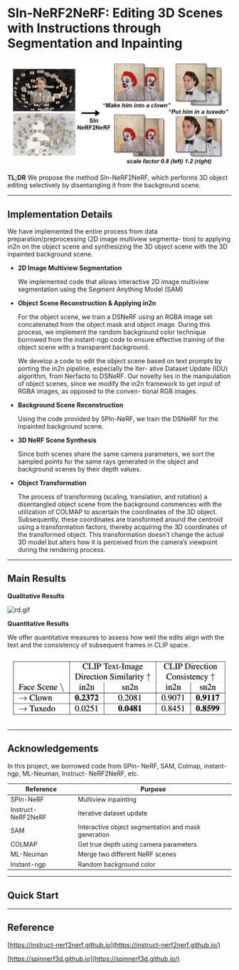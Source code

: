 # SIn-NeRF2NeRF: Editing 3D Scenes with Instructions through Segmentation and Inpainting

![teaser.png](readme%206e8ba03ecbe04d6f9c9358a593d9a079/teaser.png)

**TL;DR** We propose the method SIn-NeRF2NeRF, which performs 3D object editing selectively by disentangling it from the background scene.

---

## Implementation Details

We have implemented the entire process from data preparation/preprocessing (2D image multiview segmenta- tion) to applying in2n on the object scene and synthesizing the 3D object scene with the 3D inpainted background scene.

- **2D Image Multiview Segmentation**
    
    We implemented code that allows interactive 2D image multiview segmentation using the Segment Anything Model (SAM)
    

- **Object Scene Reconstruction & Applying in2n**
    
    For the object scene, we train a DSNeRF using an RGBA image set concatenated from the object mask and object image. During this process, we implement the random background color technique borrowed from the instant-ngp code to ensure effective training of the object scene with a transparent background.
    

    We develop a code to edit the object scene based on text prompts by porting the in2n pipeline, especially the Iter- ative Dataset Update (IDU) algorithm, from Nerfacto to DSNeRF. Our novelty lies in the manipulation of object scenes, since we modify the in2n framework to get input of RGBA images, as opposed to the conven- tional RGB images.

- **Background Scene Reconstruction**
    
    Using the code provided by SPIn-NeRF, we train the DSNeRF for the inpainted background scene.
    
- **3D NeRF Scene Synthesis**
    
    Since both scenes share the same camera parameters, we sort the sampled points for the same rays generated in the object and background scenes by their depth values.
    
- **Object Transformation**
    
    The process of transforming (scaling, translation, and rotation) a disentangled object scene from the background commences with the utilization of COLMAP to ascertain the coordinates of the 3D object. Subsequently, these coordinates are transformed around the centroid using a transformation factor*s,* thereby acquiring the 3D coordinates of the transformed object. This transformation doesn’t change the actual 3D model but alters how it is perceived from the camera’s viewpoint during the rendering process.
    

---

## Main Results


**Qualitative Results**

![rd.gif](readme%206e8ba03ecbe04d6f9c9358a593d9a079/rd.gif)

**Quantitative Results**

We offer quantitative measures to assess how well the edits align with the text and the consistency of subsequent frames in CLIP space.

![스크린샷 2023-11-30 오전 12.20.53.png](readme%206e8ba03ecbe04d6f9c9358a593d9a079/chart.png)

---

## Acknowledgements

In this project, we borrowed code from SPIn- NeRF, SAM, Colmap, instant-ngp, ML-Neuman, Instruct- NeRF2NeRF, etc.

| Reference | Purpose |
| --- | --- |
| SPIn-NeRF | Multiview inpainting |
| Instruct-NeRF2NeRF | Iterative dataset update |
| SAM | Interactive object segmentation and mask generation |
| COLMAP | Get true depth using camera parameters |
| ML-Neuman | Merge two different NeRF scenes |
| Instant-ngp | Random background color |

---

## Quick Start

---

## Reference

[https://instruct-nerf2nerf.github.io](https://instruct-nerf2nerf.github.io/)

[https://spinnerf3d.github.io](https://spinnerf3d.github.io/)
